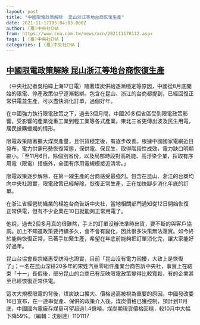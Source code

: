 ```yaml
---
layout: post
title: "中國限電政策解除  昆山浙江等地台商恢復生產"
date: 2021-11-17T05:04:03.000Z
author: (臺)中央社CNA
from: https://www.cna.com.tw/news/acn/202111170112.aspx
tags: [ (臺)中央社CNA ]
categories: [ (臺)中央社CNA ]
---
```

<!--1637125443000-->
[中國限電政策解除  昆山浙江等地台商恢復生產](https://www.cna.com.tw/news/acn/202111170112.aspx)
------

<div>
<div></div><div><p>（中央社記者吳柏緯上海17日電）隨著煤炭供給逐漸穩定等原因，中國從8月底開始的限電、停產政策似乎逐漸鬆綁。包含在昆山、浙江的台商都提到，已經回復正常供電並生產，可以盡快消化訂單，過個好年。</p><p>在中國強力執行限電政策之下，過去3個月間，中國20多個省區受到限電政策影響，受影響的產業從重工業到輕工業等各式產業。東北三省更傳出波及民生用電，居民搶購蠟燭的情形。</p><p>限電政策隨著擴大煤炭產量，且供貨穩定後，有逐步改善。根據中國國家電網近日發布，電力供需形勢恢復常態，保供電、保民生，取得階段性成效，電力缺口明顯縮小。「至11月6日，除個別省份，以及局部時段對高耗能、高汙染企業，採取有序用電（限電）措施外，全國有序用電規模接近清零。」</p><p>限電政策逐步解除，在第一線生產的台商感受最強烈。包含在昆山、浙江的台商均向中央社證實，限電政策已經解除，恢復正常生產，正在加快腳步消化年底的訂單。</p><p>在浙江省經營紡織業的楊姓台商告訴中央社，當地相關部門通知從12日開始恢復正常供電，但有不少企業在10日就能夠正常用電了。</p><p>他說，過去2個多月真的很難熬，手上的訂單沒辦法準時出貨，要不斷的與客戶協調。加上不知道政策要持續多久，會不會有變化，因此很多決策無法落實。如今終於能夠恢復正常，已著手加緊生產，希望在年底前能夠把訂單消化完，讓大家能好好過年。</p><p>昆山台協會長宗緒惠受訪時也證實，目前「昆山沒有電力困擾，大致上是恢復了」；一名在昆山深耕20多年的宋姓汽車零組件產業台商告訴中央社，事實上在結束「十一」長假後，部分昆山的台商已有反映限電政策變得比較寬鬆，有的企業甚至已經恢復正常供電。</p><p>這次大規模限電的背後，煤炭缺口擴大、價格過高被視為重要的原因。中國發改委16日宣布，在一連串促產、保供的政策介入後，煤炭價格已獲控制，預計到11月底，中國國內電廠存煤量可望超過1.4億噸。煤炭期現貨價格回穩，較10月中大幅下降59%。（編輯：沈朋達）1101117</p></div>
</div>
